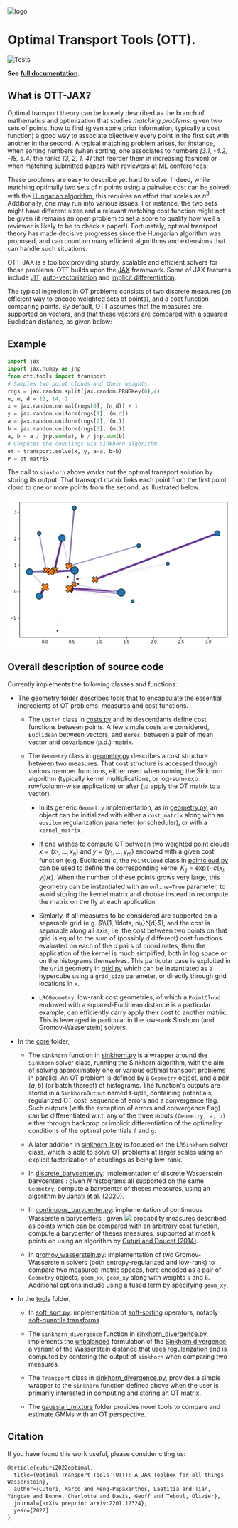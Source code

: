 <img src="https://github.com/ott-jax/ott/blob/main/docs/_static/logoOTT.png" width="10%" alt="logo">

# Optimal Transport Tools (OTT).

![Tests](https://github.com/ott-jax/ott/actions/workflows/tests.yml/badge.svg)

**See [full documentation](https://ott-jax.readthedocs.io/en/latest/).**

## What is OTT-JAX?
Optimal transport theory can be loosely described as the branch of mathematics and optimization that studies *matching problems*: given two sets of points, how to find (given some prior information, typically a cost function) a good way to associate bijectively every point in the first set with another in the second. A typical matching problem arises, for instance, when sorting numbers (when sorting, one associates to numbers *[3.1, -4.2, -18, 5.4]* the ranks *[3, 2, 1, 4]* that reorder them in increasing fashion) or when matching submitted papers with reviewers at ML conferences!

These problems are easy to describe yet hard to solve. Indeed, while matching optimally two sets of *n* points using a pairwise cost can be solved with the [Hungarian algorithm](https://en.wikipedia.org/wiki/Hungarian_algorithm), this requires an effort that scales as $n^3$. Additionally, one may run into various issues. For instance, the two sets might have different sizes and a relevant matching cost function might not be given (it remains an open problem to set a score to qualify how well a reviewer is likely to be to check a paper!). Fortunately, optimal transport theory has made decisive progresses since the Hungarian algorithm was proposed, and can count on many efficient algorithms and extensions that can handle such situations.

OTT-JAX is a toolbox providing sturdy, scalable and efficient solvers for those problems. OTT builds upon the [JAX](https://jax.readthedocs.io/en) framework. Some of JAX features include [JIT](https://jax.readthedocs.io/en/latest/notebooks/quickstart.html#Using-jit-to-speed-up-functions), [auto-vectorization](https://jax.readthedocs.io/en/latest/notebooks/quickstart.html#Auto-vectorization-with-vmap) and [implicit differentiation](https://jax.readthedocs.io/en/latest/notebooks/Custom_derivative_rules_for_Python_code.html).

The typical ingredient in OT problems consists of two discrete measures (an efficient way to encode weighted sets of points), and a cost function comparing points. By default, OTT assumes that the measures are supported on vectors, and that these vectors are compared with a squared Euclidean distance, as given below:

## Example

```py
import jax
import jax.numpy as jnp
from ott.tools import transport
# Samples two point clouds and their weights.
rngs = jax.random.split(jax.random.PRNGKey(0),4)
n, m, d = 12, 14, 2
x = jax.random.normal(rngs[0], (n,d)) + 1
y = jax.random.uniform(rngs[1], (m,d))
a = jax.random.uniform(rngs[2], (n,))
b = jax.random.uniform(rngs[3], (m,))
a, b = a / jnp.sum(a), b / jnp.sum(b)
# Computes the couplings via Sinkhorn algorithm.
ot = transport.solve(x, y, a=a, b=b)
P = ot.matrix
```

The call to `sinkhorn` above works out the optimal transport solution by storing its output. That transoprt matrix links each point from the first point cloud to one or more points from the second, as illustrated below.

![obtained coupling](./images/couplings.png)

## Overall description of source code

Currently implements the following classes and functions:

-   The [geometry](ott/geometry) folder describes tools that to encapsulate the essential ingredients of OT problems: measures and cost functions.

    -   The `CostFn` class in [costs.py](ott/geometry/costs.py) and its descendants define cost functions between points. A few simple costs are considered, `Euclidean` between vectors, and `Bures`, between a pair of mean vector and covariance (p.d.) matrix.

    -   The `Geometry` class in [geometry.py](ott/geometry/geometry.py) describes a cost structure between two measures. That cost structure is accessed through various member functions, either used when running the Sinkhorn algorithm (typically kernel multiplications, or log-sum-exp row/column-wise application) or after (to apply the OT matrix to a vector).

        -   In its generic `Geometry` implementation, as in [geometry.py](ott/geometry/geometry.py), an object can be initialized with either a `cost_matrix` along with an `epsilon` regularization parameter (or scheduler), or with a `kernel_matrix`.

        -   If one wishes to compute OT between two weighted point clouds $x=\left(x_1, \ldots, x_n\right)$ and  $y=\left(y_1, \ldots, y_m\right)$  endowed with a
            given cost function (e.g. Euclidean) $c$, the `PointCloud`
            class in [pointcloud.py](ott/geometry/grid.py) can be used to define the corresponding kernel
            $K_{i j}=\exp\left(-c\left(x_{i}, y_{j}\right) / \epsilon\right)$. When the number of these points grows very large, this geometry can be instantiated with an `online=True` parameter, to avoid storing the kernel matrix and choose instead to recompute the matrix on the fly at each application.
            
        -   Simlarly, if all measures to be considered are supported on a
            separable grid (e.g. $\\{1, \ldots, n\\}^{d}$), and the cost is separable
            along all axis, i.e. the cost between two points on that
            grid is equal to the sum of (possibly $d$ different) cost
            functions evaluated on each of the $d$ pairs of coordinates, then
            the application of the kernel is much simplified, both in log space
            or on the histograms themselves. This particular case is exploited in the `Grid` geometry in [grid.py](ott/geometry/grid.py) which can be instantiated as a hypercube using a `grid_size` parameter, or directly through grid locations in `x`.
            
        -  `LRCGeometry`, low-rank cost geometries, of which a `PointCloud` endowed with a squared-Euclidean distance is a particular example, can efficiently carry apply their cost to another matrix. This is leveraged in particular in the low-rank Sinkhorn (and Gromov-Wasserstein) solvers.
    

-   In the [core](ott/core) folder,
    -   The `sinkhorn` function in [sinkhorn.py](ott/core/sinkhorn.py) is a wrapper around the `Sinkhorn` solver class, running the Sinkhorn algorithm, with the aim of solving approximately one or various optimal transport problems in parallel. An OT problem is defined by a `Geometry` object, and a pair $\left(a, b\right)$ (or batch thereof) of histograms. The function's outputs are stored in a `SinkhornOutput` named t-uple, containing potentials, regularized OT cost, sequence of errors and a convergence flag. Such outputs (with the exception of errors and convergence flag) can be differentiated w.r.t. any of the three inputs `(Geometry, a, b)` either through backprop or implicit differentiation of the optimality conditions of the optimal potentials `f` and `g`.
    -   A later addition in [sinkhorn_lr.py](ott/core/sinkhorn.py) is focused on the `LRSinkhorn` solver class, which is able to solve OT problems at larger scales using an explicit factorization of couplings as being low-rank.

    -   In [discrete_barycenter.py](ott/core/discrete_barycenter.py): implementation of discrete Wasserstein barycenters : given $N$ histograms all supported on the same `Geometry`, compute a barycenter of theses measures, using an algorithm by [Janati et al. (2020)](https://arxiv.org/abs/2006.02575).

    -   In [continuous_barycenter.py](ott/core/continuous_barycenter.py): implementation of continuous Wasserstein barycenters : given <img src="https://render.githubusercontent.com/render/math?math=%24N%24"> probability measures described as points which can be compared with an arbitrary cost function, compute a barycenter of theses measures, supported at most $k$ points on using an algorithm by [Cuturi and Doucet (2014)](https://proceedings.mlr.press/v32/cuturi14.html).

    -   In [gromov_wasserstein.py](ott/tools/gromov_wasserstein.py): implementation of two Gromov-Wasserstein solvers (both entropy-regularized and low-rank) to compare two measured-metric spaces, here encoded as a pair of `Geometry` objects, `geom_xx`, `geom_xy` along with weights `a` and `b`. Additional options include using a fused term by specifying `geom_xy`.

-   In the [tools](ott/tools) folder,

    -   In [soft_sort.py](ott/tools/soft_sort.py): implementation of
        [soft-sorting](https://papers.nips.cc/paper/2019/hash/d8c24ca8f23c562a5600876ca2a550ce-Abstract.html) operators, notably [soft-quantile transforms](http://proceedings.mlr.press/v119/cuturi20a.html)

    -   The `sinkhorn_divergence` function in [sinkhorn_divergence.py](ott/tools/sinkhorn_divergence.py), implements the [unbalanced](https://arxiv.org/abs/1910.12958) formulation of the [Sinkhorn divergence](http://proceedings.mlr.press/v84/genevay18a.html), a variant of the Wasserstein distance that uses regularization and is computed by centering the output of `sinkhorn` when comparing two measures.

    -   The `Transport` class in [sinkhorn_divergence.py](ott/tools/transport.py), provides a simple wrapper to the `sinkhorn` function defined above when the user is primarily interested in computing and storing an OT matrix.

    -   The [gaussian_mixture](ott/tools/gaussian_mixture) folder provides novel tools to compare and estimate GMMs with an OT perspective.

## Citation

If you have found this work useful, please consider citing us:

```
@article{cuturi2022optimal,
  title={Optimal Transport Tools (OTT): A JAX Toolbox for all things Wasserstein},
  author={Cuturi, Marco and Meng-Papaxanthos, Laetitia and Tian, Yingtao and Bunne, Charlotte and Davis, Geoff and Teboul, Olivier},
  journal={arXiv preprint arXiv:2201.12324},
  year={2022}
}
```


